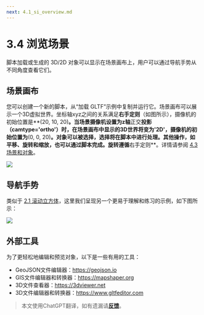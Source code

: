 ```yaml
---
next: 4.1_si_overview.md
---
```


# 3.4 浏览场景
脚本加载或生成的 3D/2D 对象可以显示在场景画布上，用户可以通过导航手势从不同角度查看它们。

## 场景画布
您可以创建一个新的脚本，从“加载 GLTF”示例中复制并运行它。场景画布可以展示一个3D虚拟世界。坐标轴xyz之间的关系满足**右手定则**（如图所示），摄像机的初始位置是**(20, 10, 20)**。当场景摄像机设置为z轴**正交**投影（camtype='ortho'）时，在场景画布中显示的3D世界将变为'2D'，摄像机的初始位置为**(0, 0, 20)**。对象可以被选择，选择将在脚本中进行处理。其他操作，如平移、旋转和缩放，也可以通过脚本完成。旋转遵循**右手定则**。详情请参阅 [4.3 场景和对象](4.3_scene_and_object.md)。

![](https://microcity.gitee.io/doc/img/scene_canvas.png)

## 导航手势
类似于 [2.1 滚动立方体](2.1_rolling_a_cube.md)，这里我们呈现另一个更易于理解和练习的示例，如下图所示：

![](https://microcity.gitee.io/doc/img/navigating_scene.gif)

## 外部工具
为了更轻松地编辑和预览对象，以下是一些有用的工具：
- GeoJSON文件编辑器：<a href="https://geojson.io" target="_blank">https://geojson.io</a>
- GIS文件编辑器和转换器：<a href="https://mapshaper.org" target="_blank">https://mapshaper.org</a>
- 3D文件查看器：<a href="https://3dviewer.net" target="_blank">https://3dviewer.net</a>
- 3D文件编辑器和转换器：<a href="https://www.gltfeditor.com" target="_blank">https://www.gltfeditor.com</a>

> 本文使用ChatGPT翻译，如有遗漏请[**反馈**](https://github.com/huuhghhgyg/MicroCityNotes/issues/new)。